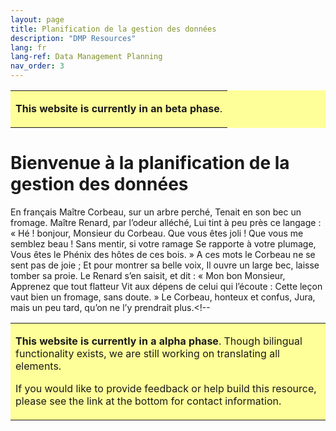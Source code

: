 ```yaml
---
layout: page
title: Planification de la gestion des données
description: "DMP Resources"
lang: fr
lang-ref: Data Management Planning
nav_order: 3
---
```


<table style="background-color: #ffff99;">
<tbody>
<tr>
<td>
<p><b>This website is currently in an beta phase</b>.</p>
</td>
</tr>
</tbody>
</table>

# Bienvenue à la planification de la gestion des données


En français
Maître Corbeau, sur un arbre perché,
Tenait en son bec un fromage.
Maître Renard, par l’odeur alléché,
Lui tint à peu près ce langage :
« Hé ! bonjour, Monsieur du Corbeau.
Que vous êtes joli ! Que vous me semblez beau !
Sans mentir, si votre ramage
Se rapporte à votre plumage,
Vous êtes le Phénix des hôtes de ces bois. »
A ces mots le Corbeau ne se sent pas de joie ;
Et pour montrer sa belle voix,
Il ouvre un large bec, laisse tomber sa proie.
Le Renard s’en saisit, et dit : « Mon bon Monsieur,
Apprenez que tout flatteur
Vit aux dépens de celui qui l’écoute :
Cette leçon vaut bien un fromage, sans doute. »
Le Corbeau, honteux et confus,
Jura, mais un peu tard, qu’on ne l’y prendrait plus.<!--
<table style="background-color: #ffff99;">
<tbody>
<tr>
<td>
<p><b>This website is currently in a alpha phase</b>. Though bilingual functionality exists, we are still working on translating all elements.</p>
<p>If you would like to provide feedback or help build this resource, please see the link at the bottom for contact information.</p>
</td>
</tr>
</tbody>
</table>
